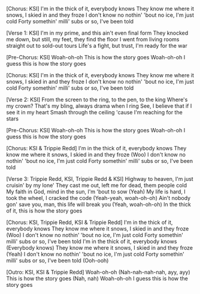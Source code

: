 [Chorus: KSI]
I'm in the thick of it, everybody knows
They know me where it snows, I skied in and they froze
I don't know no nothin' 'bout no ice, I'm just cold
Forty somethin' milli' subs or so, I've been told

[Verse 1: KSI]
I'm in my prime, and this ain't even final form
They knocked me down, but still, my feet, they find the floor
I went from living rooms straight out to sold-out tours
Life's a fight, but trust, I'm ready for the war

[Pre-Chorus: KSI]
Woah-oh-oh
This is how the story goes
Woah-oh-oh
I guess this is how the story goes

[Chorus: KSI]
I'm in the thick of it, everybody knows
They know me where it snows, I skied in and they froze
I don't know no nothin' 'bout no ice, I'm just cold
Forty somethin' milli' subs or so, I'vе been told

[Verse 2: KSI]
From the screen to the ring, to the pеn, to the king
Where's my crown? That's my bling, always drama when I ring
See, I believe that if I see it in my heart
Smash through the ceiling 'cause I'm reaching for the stars

[Pre-Chorus: KSI]
Woah-oh-oh
This is how the story goes
Woah-oh-oh
I guess this is how the story goes

[Chorus: KSI & Trippie Redd]
I'm in the thick of it, everybody knows
They know me where it snows, I skied in and they froze (Woo)
I don't know no nothin' 'bout no ice, I'm just cold
Forty somethin' milli' subs or so, I've been told

[Verse 3: Trippie Redd, KSI, Trippie Redd & KSI]
Highway to heaven, I'm just cruisin' by my lone'
They cast me out, left me for dead, them people cold
My faith in God, mind in the sun, I'm 'bout to sow (Yeah)
My life is hard, I took the wheel, I cracked the code (Yeah-yeah, woah-oh-oh)
Ain't nobody gon' save you, man, this life will break you (Yeah, woah-oh-oh)
In the thick of it, this is how the story goes

[Chorus: KSI, Trippie Redd, KSI & Trippie Redd]
I'm in the thick of it, everybody knows
They know me where it snows, I skied in and they froze (Woo)
I don't know no nothin' 'bout no ice, I'm just cold
Forty somethin' milli' subs or so, I've been told
I'm in the thick of it, everybody knows (Everybody knows)
They know me where it snows, I skied in and they froze (Yeah)
I don't know no nothin' 'bout no ice, I'm just cold
Forty somethin' milli' subs or so, I've been told (Ooh-ooh)

[Outro: KSI, KSI & Trippie Redd]
Woah-oh-oh (Nah-nah-nah-nah, ayy, ayy)
This is how the story goes (Nah, nah)
Woah-oh-oh
I guess this is how the story goes
